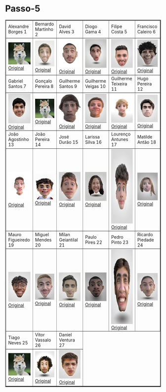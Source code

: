 # Passo-5

<html>
<title> Pauta fotográfica da turma </title>

<table border="2">
   <tr>
     <td>Alexandre Borges 1</td>
     <td>Bernardo Martinho 2</td>
     <td>David Alves 3</td>
	 <td>Diogo Gama 4</td>
	 <td>Filipe Costa 5</td>
	 <td>Francisco Caleiro 6</td>
   </tr>
   <tr>
     <td><img src="Lama.jpeg" width="180" height"240"> <a href="file:///C:/Users/Rita/Desktop/z%C3%A9/HTML/Grande/Lama.html"> Original </a></td>
	 <td><img src="Bernardo20.jpeg" width="180" height"240"> <a href="file:///C:/Users/Rita/Desktop/z%C3%A9/HTML/Grande/Bernardo.html"> Original </a> </td>
	 <td><img src="David20.jpeg" width="180" height"240"> <a href="file:///C:/Users/Rita/Desktop/z%C3%A9/HTML/Grande/David.html"> Original </a></td>
	 <td><img src="Diogo20.jpeg" width="180" height"240"> <a href="file:///C:/Users/Rita/Desktop/z%C3%A9/HTML/Grande/Diogo.html"> Original </a></td>
	 <td><img src="Filipe20.jpeg" width="180" height"240"> <a href="file:///C:/Users/Rita/Desktop/z%C3%A9/HTML/Grande/Filipe.html"> Original </a></td>
	 <td><img src="Francisco20.jpeg" width="180" height"240"> <a href="file:///C:/Users/Rita/Desktop/z%C3%A9/HTML/Grande/Francisco.html"> Original </a></td>
   <tr>
     <td>Gabriel Santos 7</td>
	 <td>Gonçalo Pereira 8</td>
	 <td>Guilherme Santos 9</td>
	 <td>Guilherme Veigas 10</td>
	 <td>Guilherme Teixeira 11</td>
	 <td>Hugo Pereira 12</td>
    </tr>
	<tr>
     <td><img src="Gabriel20.jpeg" width="180" height"240"> <a href="file:///C:/Users/Rita/Desktop/z%C3%A9/HTML/Grande/Gabriel.html"> Original </a></td>
	 <td><img src="Lama.jpeg" width="180" height"240"> <a href="file:///C:/Users/Rita/Desktop/z%C3%A9/HTML/Grande/Lama.html"> Original </a></td>
	 <td><img src="GuilhermeS20.jpeg" width="180" height"240"> <a href="file:///C:/Users/Rita/Desktop/z%C3%A9/HTML/Grande/GuilhermeS.html"> Original </a></td>
	 <td><img src="GuilhermeV20.jpeg" width="180" height"240"> <a href="file:///C:/Users/Rita/Desktop/z%C3%A9/HTML/Grande/GuilhermeV.html"> Original </a></td>
	 <td><img src="GuilhermeT20.jpeg" width="180" height"240"> <a href="file:///C:/Users/Rita/Desktop/z%C3%A9/HTML/Grande/GuilhermeT.html"> Original </a></td>
	 <td><img src="Hugo20.jpeg" width="180" height"240"> <a href="file:///C:/Users/Rita/Desktop/z%C3%A9/HTML/Grande/Hugo.html"> Original </a></td>
	<tr>
     <td>João Agostinho 13</td>
	 <td>João Pereira 14</td>
	 <td>José Durão 15</td>
	 <td>Larissa Silva 16</td>
	 <td>Lourenço Antunes 17</td>
	 <td>Matilde Antão 18</td>
    </tr>
	<tr>
     <td><img src="JoaoA20.jpeg" width="180" height"240"> <a href="file:///C:/Users/Rita/Desktop/z%C3%A9/HTML/Grande/JoaoA.html"> Original </a></td>
	 <td><img src="JoaoP20.jpeg" width="180" height"240"> <a href="file:///C:/Users/Rita/Desktop/z%C3%A9/HTML/Grande/JoaoP.html"> Original </a></td>
	 <td><img src="Jose20.jpeg" width="180" height"240"> <a href="file:///C:/Users/Rita/Desktop/z%C3%A9/HTML/Grande/Jose.html"> Original </a></td>
	 <td><img src="Larissa20.jpeg" width="180" height"240"> <a href="file:///C:/Users/Rita/Desktop/z%C3%A9/HTML/Grande/Larissa.html"> Original </a></td>
	 <td><img src="Lourenco20.jpeg" width="180" height="240"> <a href="file:///C:/Users/Rita/Desktop/z%C3%A9/HTML/Grande/Lourenco.html"> Original </a></td>
	 <td><img src="Matilde20.jpeg" width="180" height"240"> <a href="file:///C:/Users/Rita/Desktop/z%C3%A9/HTML/Grande/Matilde.html"> Original </a></td>
	<tr>
     <td>Mauro Figueiredo 19</td>
	 <td>Miguel Mendes 20</td>
	 <td>Milan Geiantilal 21</td>
	 <td>Paulo Pires 22</td>
	 <td>Pedro Pinto 23</td>
	 <td>Ricardo Piedade 24</td>
    </tr>
		<tr>
     <td><img src="Mauro20.jpeg" width="180" height"240"> <a href="file:///C:/Users/Rita/Desktop/z%C3%A9/HTML/Grande/Mauro.html"> Original </a></td>
	 <td><img src="Miguel20.jpeg" width="180" height"240"> <a href="file:///C:/Users/Rita/Desktop/z%C3%A9/HTML/Grande/Miguel.html"> Original </a></td>
	 <td><img src="Milan20.jpeg" width="180" height"240"> <a href="file:///C:/Users/Rita/Desktop/z%C3%A9/HTML/Grande/Milan.html"> Original </a></td>
	 <td><img src="Paulo20.jpeg" width="180" height"240"> <a href="file:///C:/Users/Rita/Desktop/z%C3%A9/HTML/Grande/Paulo.html"> Original </a></td>
	 <td><img src="Pedro20.jpeg" width="180" height="240"> <a href="file:///C:/Users/Rita/Desktop/z%C3%A9/HTML/Grande/Pedro.html"> Original </a></td>
	 <td><img src="Ricardo20.jpeg" width="180" height"240"> <a href="file:///C:/Users/Rita/Desktop/z%C3%A9/HTML/Grande/Ricardo.html"> Original </a></td>
	<tr>
     <td>Tiago Neves 25</td>
	 <td>Vitor Vassalo 26</td>
	 <td>Daniel Ventura 27</td>
    </tr>
		<tr>
     <td><img src="Lama.jpeg" width="180" height"240"> <a href="file:///C:/Users/Rita/Desktop/z%C3%A9/HTML/Grande/Lama.html"> Original </a></td>
	 <td><img src="Vitor20.jpeg" width="180" height"240"> <a href="file:///C:/Users/Rita/Desktop/z%C3%A9/HTML/Grande/Vitor.html"> Original </a></td>
	 <td><img src="Daniel20.jpeg" width="180" height"240"> <a href="file:///C:/Users/Rita/Desktop/z%C3%A9/HTML/Grande/Daniel.html"> Original </a></td>
</html>
